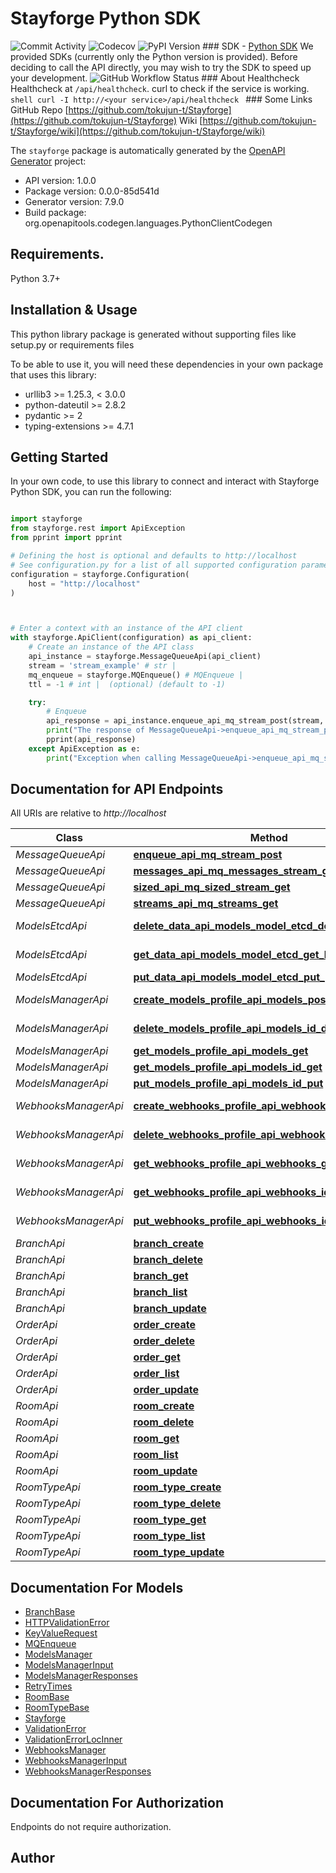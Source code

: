 # Stayforge Python SDK
![Commit Activity](https://img.shields.io/github/commit-activity/m/tokujun-t/stayforge) ![Codecov](https://codecov.io/gh/tokujun-t/stayforge/branch/main/graph/badge.svg) ![PyPI Version](https://img.shields.io/pypi/v/stayforge)  ### SDK  - [Python SDK](https://github.com/tokujun-t/stayforge-python)  We provided SDKs (currently only the Python version is provided). Before deciding to call the API directly, you may wish to try the SDK to speed up your development.  ![GitHub Workflow Status](https://github.com/tokujun-t/Stayforge/actions/workflows/python-sdk.yml/badge.svg)   ### About Healthcheck  Healthcheck at `/api/healthcheck`. curl to check if the service is working.  ```shell curl -I http://<your service>/api/healthcheck ``` ### Some Links  GitHub Repo [https://github.com/tokujun-t/Stayforge](https://github.com/tokujun-t/Stayforge)  Wiki [https://github.com/tokujun-t/Stayforge/wiki](https://github.com/tokujun-t/Stayforge/wiki) 

The `stayforge` package is automatically generated by the [OpenAPI Generator](https://openapi-generator.tech) project:

- API version: 1.0.0
- Package version: 0.0.0-85d541d
- Generator version: 7.9.0
- Build package: org.openapitools.codegen.languages.PythonClientCodegen

## Requirements.

Python 3.7+

## Installation & Usage

This python library package is generated without supporting files like setup.py or requirements files

To be able to use it, you will need these dependencies in your own package that uses this library:

* urllib3 >= 1.25.3, < 3.0.0
* python-dateutil >= 2.8.2
* pydantic >= 2
* typing-extensions >= 4.7.1

## Getting Started

In your own code, to use this library to connect and interact with Stayforge Python SDK,
you can run the following:

```python

import stayforge
from stayforge.rest import ApiException
from pprint import pprint

# Defining the host is optional and defaults to http://localhost
# See configuration.py for a list of all supported configuration parameters.
configuration = stayforge.Configuration(
    host = "http://localhost"
)



# Enter a context with an instance of the API client
with stayforge.ApiClient(configuration) as api_client:
    # Create an instance of the API class
    api_instance = stayforge.MessageQueueApi(api_client)
    stream = 'stream_example' # str | 
    mq_enqueue = stayforge.MQEnqueue() # MQEnqueue | 
    ttl = -1 # int |  (optional) (default to -1)

    try:
        # Enqueue
        api_response = api_instance.enqueue_api_mq_stream_post(stream, mq_enqueue, ttl=ttl)
        print("The response of MessageQueueApi->enqueue_api_mq_stream_post:\n")
        pprint(api_response)
    except ApiException as e:
        print("Exception when calling MessageQueueApi->enqueue_api_mq_stream_post: %s\n" % e)

```

## Documentation for API Endpoints

All URIs are relative to *http://localhost*

Class | Method | HTTP request | Description
------------ | ------------- | ------------- | -------------
*MessageQueueApi* | [**enqueue_api_mq_stream_post**](stayforge/docs/MessageQueueApi.md#enqueue_api_mq_stream_post) | **POST** /api/mq/{stream} | Enqueue
*MessageQueueApi* | [**messages_api_mq_messages_stream_get**](stayforge/docs/MessageQueueApi.md#messages_api_mq_messages_stream_get) | **GET** /api/mq/messages/{stream} | Messages
*MessageQueueApi* | [**sized_api_mq_sized_stream_get**](stayforge/docs/MessageQueueApi.md#sized_api_mq_sized_stream_get) | **GET** /api/mq/sized/{stream} | Sized
*MessageQueueApi* | [**streams_api_mq_streams_get**](stayforge/docs/MessageQueueApi.md#streams_api_mq_streams_get) | **GET** /api/mq/streams | Streams
*ModelsEtcdApi* | [**delete_data_api_models_model_etcd_delete_key_delete**](stayforge/docs/ModelsEtcdApi.md#delete_data_api_models_model_etcd_delete_key_delete) | **DELETE** /api/models/{model}/etcd/delete/{key} | Delete Data
*ModelsEtcdApi* | [**get_data_api_models_model_etcd_get_key_get**](stayforge/docs/ModelsEtcdApi.md#get_data_api_models_model_etcd_get_key_get) | **GET** /api/models/{model}/etcd/get/{key} | Get Data
*ModelsEtcdApi* | [**put_data_api_models_model_etcd_put_post**](stayforge/docs/ModelsEtcdApi.md#put_data_api_models_model_etcd_put_post) | **POST** /api/models/{model}/etcd/put | Put Data
*ModelsManagerApi* | [**create_models_profile_api_models_post**](stayforge/docs/ModelsManagerApi.md#create_models_profile_api_models_post) | **POST** /api/models/ | Create Models Profile
*ModelsManagerApi* | [**delete_models_profile_api_models_id_delete**](stayforge/docs/ModelsManagerApi.md#delete_models_profile_api_models_id_delete) | **DELETE** /api/models/{id} | Delete Models Profile
*ModelsManagerApi* | [**get_models_profile_api_models_get**](stayforge/docs/ModelsManagerApi.md#get_models_profile_api_models_get) | **GET** /api/models/ | Get Models Profile
*ModelsManagerApi* | [**get_models_profile_api_models_id_get**](stayforge/docs/ModelsManagerApi.md#get_models_profile_api_models_id_get) | **GET** /api/models/{id} | Get Models Profile
*ModelsManagerApi* | [**put_models_profile_api_models_id_put**](stayforge/docs/ModelsManagerApi.md#put_models_profile_api_models_id_put) | **PUT** /api/models/{id} | Put Models Profile
*WebhooksManagerApi* | [**create_webhooks_profile_api_webhooks_post**](stayforge/docs/WebhooksManagerApi.md#create_webhooks_profile_api_webhooks_post) | **POST** /api/webhooks/ | Create Webhooks Profile
*WebhooksManagerApi* | [**delete_webhooks_profile_api_webhooks_id_delete**](stayforge/docs/WebhooksManagerApi.md#delete_webhooks_profile_api_webhooks_id_delete) | **DELETE** /api/webhooks/{id} | Delete Webhooks Profile
*WebhooksManagerApi* | [**get_webhooks_profile_api_webhooks_get**](stayforge/docs/WebhooksManagerApi.md#get_webhooks_profile_api_webhooks_get) | **GET** /api/webhooks/ | Get Webhooks Profile
*WebhooksManagerApi* | [**get_webhooks_profile_api_webhooks_id_get**](stayforge/docs/WebhooksManagerApi.md#get_webhooks_profile_api_webhooks_id_get) | **GET** /api/webhooks/{id} | Get Webhooks Profile
*WebhooksManagerApi* | [**put_webhooks_profile_api_webhooks_id_put**](stayforge/docs/WebhooksManagerApi.md#put_webhooks_profile_api_webhooks_id_put) | **PUT** /api/webhooks/{id} | Put Webhooks Profile
*BranchApi* | [**branch_create**](stayforge/docs/BranchApi.md#branch_create) | **POST** /api/v1/branch/ | branch_create
*BranchApi* | [**branch_delete**](stayforge/docs/BranchApi.md#branch_delete) | **DELETE** /api/v1/branch/{id} | branch_delete
*BranchApi* | [**branch_get**](stayforge/docs/BranchApi.md#branch_get) | **GET** /api/v1/branch/{id} | branch_get
*BranchApi* | [**branch_list**](stayforge/docs/BranchApi.md#branch_list) | **GET** /api/v1/branch/ | branch_list
*BranchApi* | [**branch_update**](stayforge/docs/BranchApi.md#branch_update) | **PUT** /api/v1/branch/{id} | branch_update
*OrderApi* | [**order_create**](stayforge/docs/OrderApi.md#order_create) | **POST** /api/v1/order/ | order_create
*OrderApi* | [**order_delete**](stayforge/docs/OrderApi.md#order_delete) | **DELETE** /api/v1/order/{id} | order_delete
*OrderApi* | [**order_get**](stayforge/docs/OrderApi.md#order_get) | **GET** /api/v1/order/{id} | order_get
*OrderApi* | [**order_list**](stayforge/docs/OrderApi.md#order_list) | **GET** /api/v1/order/ | order_list
*OrderApi* | [**order_update**](stayforge/docs/OrderApi.md#order_update) | **PUT** /api/v1/order/{id} | order_update
*RoomApi* | [**room_create**](stayforge/docs/RoomApi.md#room_create) | **POST** /api/v1/room/ | room_create
*RoomApi* | [**room_delete**](stayforge/docs/RoomApi.md#room_delete) | **DELETE** /api/v1/room/{id} | room_delete
*RoomApi* | [**room_get**](stayforge/docs/RoomApi.md#room_get) | **GET** /api/v1/room/{id} | room_get
*RoomApi* | [**room_list**](stayforge/docs/RoomApi.md#room_list) | **GET** /api/v1/room/ | room_list
*RoomApi* | [**room_update**](stayforge/docs/RoomApi.md#room_update) | **PUT** /api/v1/room/{id} | room_update
*RoomTypeApi* | [**room_type_create**](stayforge/docs/RoomTypeApi.md#room_type_create) | **POST** /api/v1/room_type/ | room_type_create
*RoomTypeApi* | [**room_type_delete**](stayforge/docs/RoomTypeApi.md#room_type_delete) | **DELETE** /api/v1/room_type/{id} | room_type_delete
*RoomTypeApi* | [**room_type_get**](stayforge/docs/RoomTypeApi.md#room_type_get) | **GET** /api/v1/room_type/{id} | room_type_get
*RoomTypeApi* | [**room_type_list**](stayforge/docs/RoomTypeApi.md#room_type_list) | **GET** /api/v1/room_type/ | room_type_list
*RoomTypeApi* | [**room_type_update**](stayforge/docs/RoomTypeApi.md#room_type_update) | **PUT** /api/v1/room_type/{id} | room_type_update


## Documentation For Models

 - [BranchBase](stayforge/docs/BranchBase.md)
 - [HTTPValidationError](stayforge/docs/HTTPValidationError.md)
 - [KeyValueRequest](stayforge/docs/KeyValueRequest.md)
 - [MQEnqueue](stayforge/docs/MQEnqueue.md)
 - [ModelsManager](stayforge/docs/ModelsManager.md)
 - [ModelsManagerInput](stayforge/docs/ModelsManagerInput.md)
 - [ModelsManagerResponses](stayforge/docs/ModelsManagerResponses.md)
 - [RetryTimes](stayforge/docs/RetryTimes.md)
 - [RoomBase](stayforge/docs/RoomBase.md)
 - [RoomTypeBase](stayforge/docs/RoomTypeBase.md)
 - [Stayforge](stayforge/docs/Stayforge.md)
 - [ValidationError](stayforge/docs/ValidationError.md)
 - [ValidationErrorLocInner](stayforge/docs/ValidationErrorLocInner.md)
 - [WebhooksManager](stayforge/docs/WebhooksManager.md)
 - [WebhooksManagerInput](stayforge/docs/WebhooksManagerInput.md)
 - [WebhooksManagerResponses](stayforge/docs/WebhooksManagerResponses.md)


<a id="documentation-for-authorization"></a>
## Documentation For Authorization

Endpoints do not require authorization.


## Author




